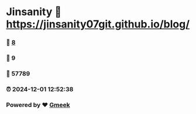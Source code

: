 # Jinsanity :link: https://jinsanity07git.github.io/blog/ 
### :page_facing_up: [8](https://jinsanity07git.github.io/blog//tag.html) 
### :speech_balloon: 9 
### :hibiscus: 57789 
### :alarm_clock: 2024-12-01 12:52:38 
### Powered by :heart: [Gmeek](https://github.com/Meekdai/Gmeek)
